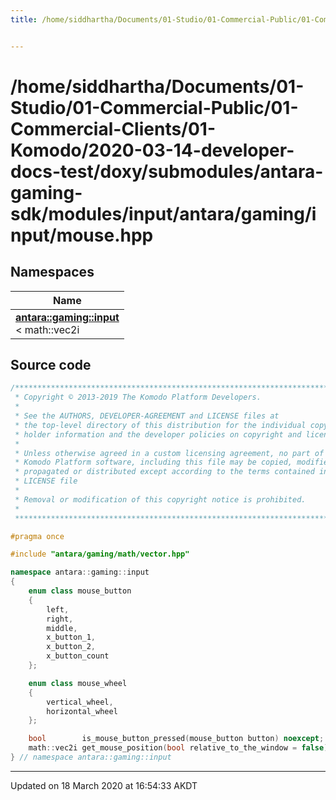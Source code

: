 ```yaml
---
title: /home/siddhartha/Documents/01-Studio/01-Commercial-Public/01-Commercial-Clients/01-Komodo/2020-03-14-developer-docs-test/doxy/submodules/antara-gaming-sdk/modules/input/antara/gaming/input/mouse.hpp


---
```


# /home/siddhartha/Documents/01-Studio/01-Commercial-Public/01-Commercial-Clients/01-Komodo/2020-03-14-developer-docs-test/doxy/submodules/antara-gaming-sdk/modules/input/antara/gaming/input/mouse.hpp







## Namespaces

| Name           |
| -------------- |
| **[antara::gaming::input](Namespaces/namespaceantara_1_1gaming_1_1input.md)** <br>< math::vec2i  |














## Source code

```cpp
/******************************************************************************
 * Copyright © 2013-2019 The Komodo Platform Developers.                      *
 *                                                                            *
 * See the AUTHORS, DEVELOPER-AGREEMENT and LICENSE files at                  *
 * the top-level directory of this distribution for the individual copyright  *
 * holder information and the developer policies on copyright and licensing.  *
 *                                                                            *
 * Unless otherwise agreed in a custom licensing agreement, no part of the    *
 * Komodo Platform software, including this file may be copied, modified,     *
 * propagated or distributed except according to the terms contained in the   *
 * LICENSE file                                                               *
 *                                                                            *
 * Removal or modification of this copyright notice is prohibited.            *
 *                                                                            *
 ******************************************************************************/

#pragma once

#include "antara/gaming/math/vector.hpp" 

namespace antara::gaming::input
{
    enum class mouse_button
    {
        left,
        right,
        middle,
        x_button_1,
        x_button_2,
        x_button_count
    };

    enum class mouse_wheel
    {
        vertical_wheel,
        horizontal_wheel
    };

    bool        is_mouse_button_pressed(mouse_button button) noexcept;
    math::vec2i get_mouse_position(bool relative_to_the_window = false) noexcept;
} // namespace antara::gaming::input
```


-------------------------------

Updated on 18 March 2020 at 16:54:33 AKDT
